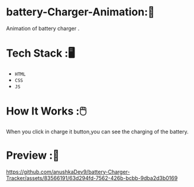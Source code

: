 # battery-Charger-Animation:🔋
Animation of battery charger .
# Tech Stack :🖥️
- `HTML`<br/>
- `CSS`<br/>
- `JS`<br/>
# How It Works :🖱️
When you click in charge it button,you can see the charging of the battery.<br/>
# Preview :🎥
https://github.com/anushkaDev9/battery-Charger-Tracker/assets/83566191/63d294fd-7562-426b-bcbb-9dba2d3b0169

